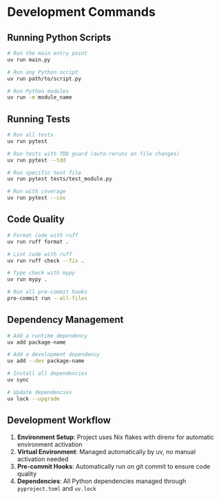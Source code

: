 # Development Commands

## Running Python Scripts
```bash
# Run the main entry point
uv run main.py

# Run any Python script
uv run path/to/script.py

# Run Python modules
uv run -m module_name
```

## Running Tests
```bash
# Run all tests
uv run pytest

# Run tests with TDD guard (auto-reruns on file changes)
uv run pytest --tdd

# Run specific test file
uv run pytest tests/test_module.py

# Run with coverage
uv run pytest --cov
```

## Code Quality
```bash
# Format code with ruff
uv run ruff format .

# Lint code with ruff
uv run ruff check --fix .

# Type check with mypy
uv run mypy .

# Run all pre-commit hooks
pre-commit run --all-files
```

## Dependency Management
```bash
# Add a runtime dependency
uv add package-name

# Add a development dependency
uv add --dev package-name

# Install all dependencies
uv sync

# Update dependencies
uv lock --upgrade
```

## Development Workflow
1. **Environment Setup**: Project uses Nix flakes with direnv for automatic environment activation
2. **Virtual Environment**: Managed automatically by uv, no manual activation needed
3. **Pre-commit Hooks**: Automatically run on git commit to ensure code quality
4. **Dependencies**: All Python dependencies managed through `pyproject.toml` and `uv.lock`
